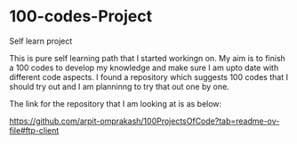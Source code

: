 # 100-codes-Project
Self learn project 

This is pure self learning path that I started workingn on. My aim is to finish a 100 codes to develop my knowledge and make sure I am upto date with different code aspects. I found a repository which suggests 100 codes that I should try out and I am planninng to try that out one by one.

The link for the repository that I am looking at is as below:

https://github.com/arpit-omprakash/100ProjectsOfCode?tab=readme-ov-file#ftp-client
